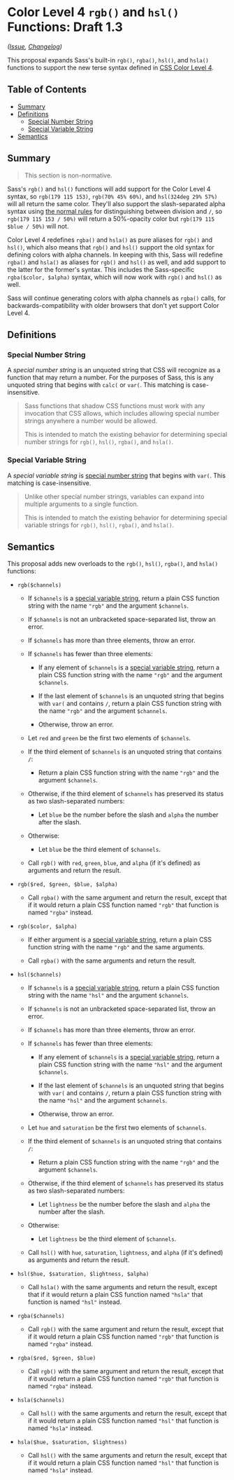 # Color Level 4 `rgb()` and `hsl()` Functions: Draft 1.3

*([Issue](https://github.com/sass/sass/issues/2564), [Changelog](color-4-rgb-hsl.changes.md))*

This proposal expands Sass's built-in `rgb()`, `rgba()`, `hsl()`, and `hsla()`
functions to support the new terse syntax defined in [CSS Color Level 4][].

[CSS Color Level 4]: https://drafts.csswg.org/css-color/

## Table of Contents

* [Summary](#summary)
* [Definitions](#definitions)
  * [Special Number String](#special-number-string)
  * [Special Variable String](#special-variable-string)
* [Semantics](#semantics)

## Summary

> This section is non-normative.

Sass's `rgb()` and `hsl()` functions will add support for the Color Level 4
syntax, so `rgb(179 115 153)`, `rgb(70% 45% 60%)`, and `hsl(324deg 29% 57%)`
will all return the same color. They'll also support the slash-separated alpha
syntax using [the normal rules][] for distinguishing between division and `/`,
so `rgb(179 115 153 / 50%)` will return a 50%-opacity color but
`rgb(179 115 $blue / 50%)` will not.

[the normal rules]: https://sass-lang.com/documentation/file.SASS_REFERENCE.html#division-and-slash

Color Level 4 redefines `rgba()` and `hsla()` as pure aliases for `rgb()` and
`hsl()`, which also means that `rgb()` and `hsl()` support the old syntax for
defining colors with alpha channels. In keeping with this, Sass will redefine
`rgba()` and `hsla()` as aliases for `rgb()` and `hsl()` as well, and add
support to the latter for the former's syntax. This includes the Sass-specific
`rgba($color, $alpha)` syntax, which will now work with `rgb()` and `hsl()` as
well.

Sass will continue generating colors with alpha channels as `rgba()` calls, for
backwards-compatibility with older browsers that don't yet support Color Level
4.

## Definitions

### Special Number String

A *special number string* is an unquoted string that CSS will recognize as a
function that may return a number. For the purposes of Sass, this is any
unquoted string that begins with `calc(` or `var(`. This matching is
case-insensitive.

> Sass functions that shadow CSS functions must work with any invocation that
> CSS allows, which includes allowing special number strings anywhere a number
> would be allowed.
>
> This is intended to match the existing behavior for determining special number
> strings for `rgb()`, `hsl()`, `rgba()`, and `hsla()`.

### Special Variable String

A *special variable string* is [special number string][] that begins with
`var(`. This matching is case-insensitive.

[special number string]: #special-number-string

> Unlike other special number strings, variables can expand into multiple
> arguments to a single function.
>
> This is intended to match the existing behavior for determining special
> variable strings for `rgb()`, `hsl()`, `rgba()`, and `hsla()`.

## Semantics

This proposal adds new overloads to the `rgb()`, `hsl()`, `rgba()`, and `hsla()`
functions:

* ```
  rgb($channels)
  ```
  
  * If `$channels` is a [special variable string][], return a plain CSS function
    string with the name `"rgb"` and the argument `$channels`.

    [special variable string]: #special-variable-string

  * If `$channels` is not an unbracketed space-separated list, throw an error.

  * If `$channels` has more than three elements, throw an error.

  * If `$channels` has fewer than three elements:

    * If any element of `$channels` is a [special variable string][], return a
      plain CSS function string with the name `"rgb"` and the argument
      `$channels`.

    * If the last element of `$channels` is an unquoted string that begins with
      `var(` and contains `/`, return a plain CSS function string with the name
      `"rgb"` and the argument `$channels`.

    * Otherwise, throw an error.

  * Let `red` and `green` be the first two elements of `$channels`.

  * If the third element of `$channels` is an unquoted string that contains `/`:

    * Return a plain CSS function string with the name `"rgb"` and the argument
      `$channels`.

  * Otherwise, if the third element of `$channels` has preserved its status as
    two slash-separated numbers:

    * Let `blue` be the number before the slash and `alpha` the number after the
      slash.

  * Otherwise:

    * Let `blue` be the third element of `$channels`.

  * Call `rgb()` with `red`, `green`, `blue`, and `alpha` (if it's defined) as
    arguments and return the result.

* ```
  rgb($red, $green, $blue, $alpha)
  ```

  * Call `rgba()` with the same argument and return the result, except that if
    it would return a plain CSS function named `"rgb"` that function is named
    `"rgba"` instead.

* ```
  rgb($color, $alpha)
  ```

  * If either argument is a [special variable string][], return a plain CSS
    function string with the name `"rgb"` and the same arguments.

  * Call `rgba()` with the same arguments and return the result.

* ```
  hsl($channels)
  ```

  * If `$channels` is a [special variable string][], return a plain CSS function
    string with the name `"hsl"` and the argument `$channels`.

    [special variable string]: #special-variable-string

  * If `$channels` is not an unbracketed space-separated list, throw an error.

  * If `$channels` has more than three elements, throw an error.

  * If `$channels` has fewer than three elements:

    * If any element of `$channels` is a [special variable string][], return a
      plain CSS function string with the name `"hsl"` and the argument
      `$channels`.

    * If the last element of `$channels` is an unquoted string that begins with
      `var(` and contains `/`, return a plain CSS function string with the name
      `"hsl"` and the argument `$channels`.

    * Otherwise, throw an error.

  * Let `hue` and `saturation` be the first two elements of `$channels`.

  * If the third element of `$channels` is an unquoted string that contains `/`:

    * Return a plain CSS function string with the name `"rgb"` and the argument
      `$channels`.

  * Otherwise, if the third element of `$channels` has preserved its status as
    two slash-separated numbers:

    * Let `lightness` be the number before the slash and `alpha` the number
      after the slash.

  * Otherwise:

    * Let `lightness` be the third element of `$channels`.

  * Call `hsl()` with `hue`, `saturation`, `lightness`, and `alpha` (if it's
    defined) as arguments and return the result.

* ```
  hsl($hue, $saturation, $lightness, $alpha)
  ```

  * Call `hsla()` with the same arguments and return the result, except that if
    it would return a plain CSS function named `"hsla"` that function is named
    `"hsl"` instead.

* ```
  rgba($channels)
  ```

  * Call `rgb()` with the same argument and return the result, except that if
    it would return a plain CSS function named `"rgb"` that function is named
    `"rgba"` instead.

* ```
  rgba($red, $green, $blue)
  ```

  * Call `rgb()` with the same argument and return the result, except that if
    it would return a plain CSS function named `"rgb"` that function is named
    `"rgba"` instead.

* ```
  hsla($channels)
  ```

  * Call `hsl()` with the same arguments and return the result, except that if
    it would return a plain CSS function named `"hsl"` that function is named
    `"hsla"` instead.

* ```
  hsla($hue, $saturation, $lightness)
  ```

  * Call `hsl()` with the same arguments and return the result, except that if
    it would return a plain CSS function named `"hsl"` that function is named
    `"hsla"` instead.

